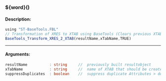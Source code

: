 ### ${word}()

#### Description:
```ts
using "ST-BaseTools.FBL"
// Transformation of XRES to XTAB using BaseTools (Clears previous XTAB!)
BaseTools_Transform_XRES_2_XTAB(resultName,xTabName,TRUE)
```
----
#### Arguments:
```ts
resultName          : string     //  previously built resultobject
xTabName            : string     //  name of XTAB that should be created
suppressDuplicates  : boolean    //  suppress duplicate Attributes > default: TRUE
```
